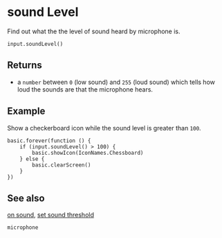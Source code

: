 # sound Level

Find out what the the level of sound heard by microphone is.

```sig
input.soundLevel()
```

## Returns

* a ``number`` between `0` (low sound) and `255` (loud sound) which tells how loud the sounds are that the microphone hears.

## Example

Show a checkerboard icon while the sound level is greater than `100`.

```blocks
basic.forever(function () {
    if (input.soundLevel() > 100) {
        basic.showIcon(IconNames.Chessboard)
    } else {
        basic.clearScreen()
    }
})
```

## See also

[on sound](/reference/input/on-sound), [set sound threshold](/reference/input/sound-level)

```package
microphone
```